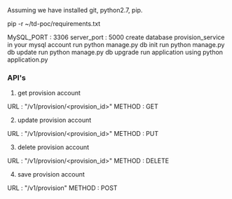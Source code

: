 
Assuming we have installed git, python2.7, pip.



pip -r ~/td-poc/requirements.txt

MySQL_PORT : 3306
server_port : 5000
create database provision_service in your mysql account
run python manage.py db init
run python manage.py db update
run python manage.py db upgrade 
run application using python application.py 

### API's

1. get provision account 

URL : "/v1/provision/<provision_id>"
METHOD : GET


2. update provision account 

URL : "/v1/provision/<provision_id>"
METHOD : PUT

3. delete provision account 

URL : "/v1/provision/<provision_id>"
METHOD : DELETE

4. save provision account 

URL : "/v1/provision"
METHOD : POST



